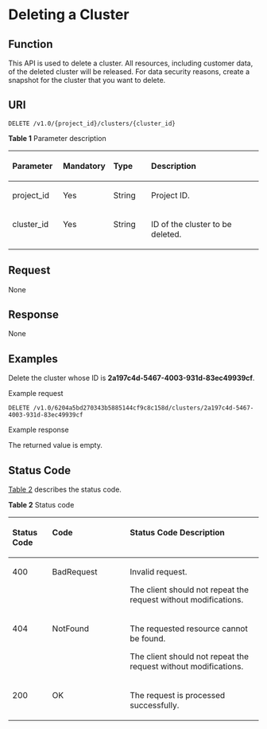 # Deleting a Cluster<a name="css_03_0020"></a>

## Function<a name="section13509138115714"></a>

This API is used to delete a cluster. All resources, including customer data, of the deleted cluster will be released. For data security reasons, create a snapshot for the cluster that you want to delete.

## URI<a name="section156291613195618"></a>

```
DELETE /v1.0/{project_id}/clusters/{cluster_id}
```

**Table  1**  Parameter description

<a name="table26299133563"></a>
<table><thead align="left"><tr id="row1511414148567"><th class="cellrowborder" valign="top" width="20.419999999999998%" id="mcps1.2.5.1.1"><p id="p201141114115617"><a name="p201141114115617"></a><a name="p201141114115617"></a>Parameter</p>
</th>
<th class="cellrowborder" valign="top" width="15.1%" id="mcps1.2.5.1.2"><p id="p611491415563"><a name="p611491415563"></a><a name="p611491415563"></a>Mandatory</p>
</th>
<th class="cellrowborder" valign="top" width="15.67%" id="mcps1.2.5.1.3"><p id="p13114714165613"><a name="p13114714165613"></a><a name="p13114714165613"></a>Type</p>
</th>
<th class="cellrowborder" valign="top" width="48.809999999999995%" id="mcps1.2.5.1.4"><p id="p81148146567"><a name="p81148146567"></a><a name="p81148146567"></a>Description</p>
</th>
</tr>
</thead>
<tbody><tr id="row7114141416564"><td class="cellrowborder" valign="top" width="20.419999999999998%" headers="mcps1.2.5.1.1 "><p id="p6114111455616"><a name="p6114111455616"></a><a name="p6114111455616"></a>project_id</p>
</td>
<td class="cellrowborder" valign="top" width="15.1%" headers="mcps1.2.5.1.2 "><p id="p91143149562"><a name="p91143149562"></a><a name="p91143149562"></a>Yes</p>
</td>
<td class="cellrowborder" valign="top" width="15.67%" headers="mcps1.2.5.1.3 "><p id="p111451435614"><a name="p111451435614"></a><a name="p111451435614"></a>String</p>
</td>
<td class="cellrowborder" valign="top" width="48.809999999999995%" headers="mcps1.2.5.1.4 "><p id="p16114201416568"><a name="p16114201416568"></a><a name="p16114201416568"></a>Project ID.</p>
</td>
</tr>
<tr id="row1911421445610"><td class="cellrowborder" valign="top" width="20.419999999999998%" headers="mcps1.2.5.1.1 "><p id="p12114214115615"><a name="p12114214115615"></a><a name="p12114214115615"></a>cluster_id</p>
</td>
<td class="cellrowborder" valign="top" width="15.1%" headers="mcps1.2.5.1.2 "><p id="p31141614165612"><a name="p31141614165612"></a><a name="p31141614165612"></a>Yes</p>
</td>
<td class="cellrowborder" valign="top" width="15.67%" headers="mcps1.2.5.1.3 "><p id="p111142014165613"><a name="p111142014165613"></a><a name="p111142014165613"></a>String</p>
</td>
<td class="cellrowborder" valign="top" width="48.809999999999995%" headers="mcps1.2.5.1.4 "><p id="p7114191425620"><a name="p7114191425620"></a><a name="p7114191425620"></a>ID of the cluster to be deleted.</p>
</td>
</tr>
</tbody>
</table>

## Request<a name="section264581355617"></a>

None

## Response<a name="section5645161395611"></a>

None

## Examples<a name="section11872121315298"></a>

Delete the cluster whose ID is  **2a197c4d-5467-4003-931d-83ec49939cf**.

Example request

```
DELETE /v1.0/6204a5bd270343b5885144cf9c8c158d/clusters/2a197c4d-5467-4003-931d-83ec49939cf
```

Example response

The returned value is empty.

## Status Code<a name="section87962546391"></a>

[Table 2](#table12321369178)  describes the status code.

**Table  2**  Status code

<a name="table12321369178"></a>
<table><thead align="left"><tr id="css_03_0018_row1972183521418"><th class="cellrowborder" valign="top" width="15.939999999999998%" id="mcps1.2.4.1.1"><p id="css_03_0018_p14560134151414"><a name="css_03_0018_p14560134151414"></a><a name="css_03_0018_p14560134151414"></a>Status Code</p>
</th>
<th class="cellrowborder" valign="top" width="31.04%" id="mcps1.2.4.1.2"><p id="css_03_0018_p5563194141411"><a name="css_03_0018_p5563194141411"></a><a name="css_03_0018_p5563194141411"></a>Code</p>
</th>
<th class="cellrowborder" valign="top" width="53.02%" id="mcps1.2.4.1.3"><p id="css_03_0018_p256616411143"><a name="css_03_0018_p256616411143"></a><a name="css_03_0018_p256616411143"></a>Status Code Description</p>
</th>
</tr>
</thead>
<tbody><tr id="css_03_0018_row129720356144"><td class="cellrowborder" valign="top" width="15.939999999999998%" headers="mcps1.2.4.1.1 "><p id="css_03_0018_p1957004131410"><a name="css_03_0018_p1957004131410"></a><a name="css_03_0018_p1957004131410"></a>400</p>
</td>
<td class="cellrowborder" valign="top" width="31.04%" headers="mcps1.2.4.1.2 "><p id="css_03_0018_p165731141171419"><a name="css_03_0018_p165731141171419"></a><a name="css_03_0018_p165731141171419"></a>BadRequest</p>
</td>
<td class="cellrowborder" valign="top" width="53.02%" headers="mcps1.2.4.1.3 "><p id="css_03_0018_p65778413148"><a name="css_03_0018_p65778413148"></a><a name="css_03_0018_p65778413148"></a>Invalid request.</p>
<p id="css_03_0018_p1557974171415"><a name="css_03_0018_p1557974171415"></a><a name="css_03_0018_p1557974171415"></a>The client should not repeat the request without modifications.</p>
</td>
</tr>
<tr id="css_03_0018_row8972103517147"><td class="cellrowborder" valign="top" width="15.939999999999998%" headers="mcps1.2.4.1.1 "><p id="css_03_0018_p75841441191410"><a name="css_03_0018_p75841441191410"></a><a name="css_03_0018_p75841441191410"></a>404</p>
</td>
<td class="cellrowborder" valign="top" width="31.04%" headers="mcps1.2.4.1.2 "><p id="css_03_0018_p258716416142"><a name="css_03_0018_p258716416142"></a><a name="css_03_0018_p258716416142"></a>NotFound</p>
</td>
<td class="cellrowborder" valign="top" width="53.02%" headers="mcps1.2.4.1.3 "><p id="css_03_0018_p15589154118141"><a name="css_03_0018_p15589154118141"></a><a name="css_03_0018_p15589154118141"></a>The requested resource cannot be found.</p>
<p id="css_03_0018_p14590164151410"><a name="css_03_0018_p14590164151410"></a><a name="css_03_0018_p14590164151410"></a>The client should not repeat the request without modifications.</p>
</td>
</tr>
<tr id="css_03_0018_row297223511416"><td class="cellrowborder" valign="top" width="15.939999999999998%" headers="mcps1.2.4.1.1 "><p id="css_03_0018_p13595164131416"><a name="css_03_0018_p13595164131416"></a><a name="css_03_0018_p13595164131416"></a>200</p>
</td>
<td class="cellrowborder" valign="top" width="31.04%" headers="mcps1.2.4.1.2 "><p id="css_03_0018_p9598741131416"><a name="css_03_0018_p9598741131416"></a><a name="css_03_0018_p9598741131416"></a>OK</p>
</td>
<td class="cellrowborder" valign="top" width="53.02%" headers="mcps1.2.4.1.3 "><p id="css_03_0018_p659994115146"><a name="css_03_0018_p659994115146"></a><a name="css_03_0018_p659994115146"></a>The request is processed successfully.</p>
</td>
</tr>
</tbody>
</table>


